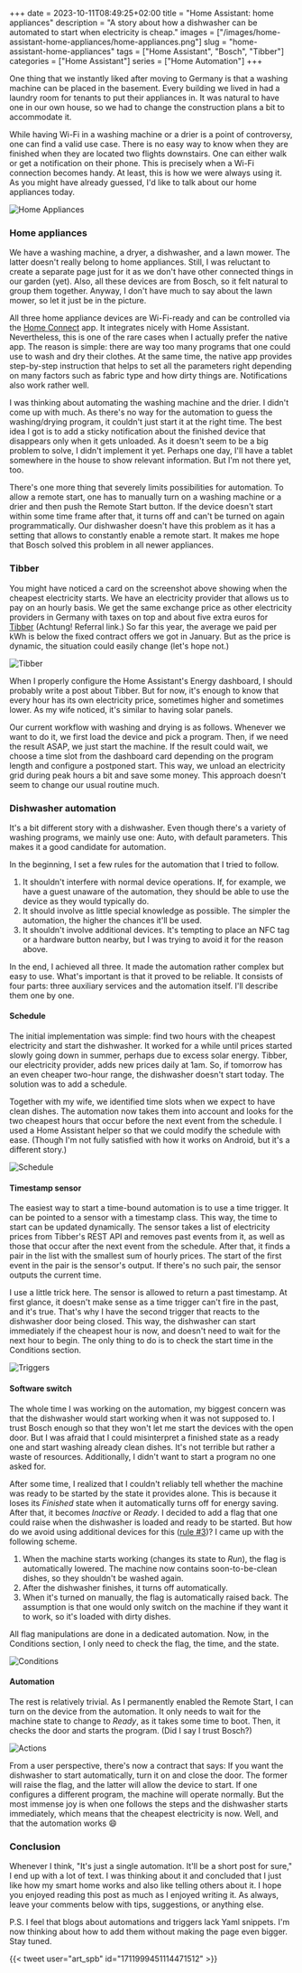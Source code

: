 +++ 
date = 2023-10-11T08:49:25+02:00
title = "Home Assistant: home appliances"
description = "A story about how a dishwasher can be automated to start when electricity is cheap."
images = ["/images/home-assistant-home-appliances/home-appliances.png"]
slug = "home-assistant-home-appliances"
tags = ["Home Assistant", "Bosch", "Tibber"]
categories = ["Home Assistant"]
series = ["Home Automation"]
+++

One thing that we instantly liked after moving to Germany is that a washing machine can be placed in the basement. Every building we lived in had a laundry room for tenants to put their appliances in. It was natural to have one in our own house, so we had to change the construction plans a bit to accommodate it.

While having Wi-Fi in a washing machine or a drier is a point of controversy, one can find a valid use case. There is no easy way to know when they are finished when they are located two flights downstairs. One can either walk or get a notification on their phone. This is precisely when a Wi-Fi connection becomes handy. At least, this is how we were always using it. As you might have already guessed, I'd like to talk about our home appliances today.

![Home Appliances](/images/home-assistant-home-appliances/home-appliances.png)

### Home appliances

We have a washing machine, a dryer, a dishwasher, and a lawn mower. The latter doesn't really belong to home appliances. Still, I was reluctant to create a separate page just for it as we don't have other connected things in our garden (yet). Also, all these devices are from Bosch, so it felt natural to group them together. Anyway, I don't have much to say about the lawn mower, so let it just be in the picture.

All three home appliance devices are Wi-Fi-ready and can be controlled via the [Home Connect](https://www.home-connect.com) app. It integrates nicely with Home Assistant. Nevertheless, this is one of the rare cases when I actually prefer the native app. The reason is simple: there are way too many programs that one could use to wash and dry their clothes. At the same time, the native app provides step-by-step instruction that helps to set all the parameters right depending on many factors such as fabric type and how dirty things are. Notifications also work rather well.

I was thinking about automating the washing machine and the drier. I didn't come up with much. As there's no way for the automation to guess the washing/drying program, it couldn't just start it at the right time. The best idea I got is to add a sticky notification about the finished device that disappears only when it gets unloaded. As it doesn't seem to be a big problem to solve, I didn't implement it yet. Perhaps one day, I'll have a tablet somewhere in the house to show relevant information. But I'm not there yet, too.

There's one more thing that severely limits possibilities for automation. To allow a remote start, one has to manually turn on a washing machine or a drier and then push the Remote Start button. If the device doesn't start within some time frame after that, it turns off and can't be turned on again programmatically. Our dishwasher doesn't have this problem as it has a setting that allows to constantly enable a remote start. It makes me hope that Bosch solved this problem in all newer appliances.

### Tibber

You might have noticed a card on the screenshot above showing when the cheapest electricity starts. We have an electricity provider that allows us to pay on an hourly basis. We get the same exchange price as other electricity providers in Germany with taxes on top and about five extra euros for [Tibber](https://invite.tibber.com/jd9vcdbq) (Achtung! Referral link.) So far this year, the average we paid per kWh is below the fixed contract offers we got in January. But as the price is dynamic, the situation could easily change (let's hope not.) 

![Tibber](/images/home-assistant-home-appliances/tibber.png)

When I properly configure the Home Assistant's Energy dashboard, I should probably write a post about Tibber. But for now, it's enough to know that every hour has its own electricity price, sometimes higher and sometimes lower. As my wife noticed, it's similar to having solar panels.

Our current workflow with washing and drying is as follows. Whenever we want to do it, we first load the device and pick a program. Then, if we need the result ASAP, we just start the machine. If the result could wait, we choose a time slot from the dashboard card depending on the program length and configure a postponed start. This way, we unload an electricity grid during peak hours a bit and save some money. This approach doesn't seem to change our usual routine much.

### Dishwasher automation

It's a bit different story with a dishwasher. Even though there's a variety of washing programs, we mainly use one: Auto, with default parameters. This makes it a good candidate for automation.

In the beginning, I set a few rules for the automation that I tried to follow.

1. It shouldn't interfere with normal device operations. If, for example, we have a guest unaware of the automation, they should be able to use the device as they would typically do.
2. It should involve as little special knowledge as possible. The simpler the automation, the higher the chances it'll be used.
3. It shouldn't involve additional devices. It's tempting to place an NFC tag or a hardware button nearby, but I was trying to avoid it for the reason above.

In the end, I achieved all three. It made the automation rather complex but easy to use. What's important is that it proved to be reliable. It consists of four parts: three auxiliary services and the automation itself. I'll describe them one by one.

#### Schedule

The initial implementation was simple: find two hours with the cheapest electricity and start the dishwasher. It worked for a while until prices started slowly going down in summer, perhaps due to excess solar energy. Tibber, our electricity provider, adds new prices daily at 1am. So, if tomorrow has an even cheaper two-hour range, the dishwasher doesn't start today. The solution was to add a schedule.

Together with my wife, we identified time slots when we expect to have clean dishes. The automation now takes them into account and looks for the two cheapest hours that occur before the next event from the schedule. I used a Home Assistant helper so that we could modify the schedule with ease. (Though I'm not fully satisfied with how it works on Android, but it's a different story.)

![Schedule](/images/home-assistant-home-appliances/schedule.png)

#### Timestamp sensor

The easiest way to start a time-bound automation is to use a time trigger. It can be pointed to a sensor with a timestamp class. This way, the time to start can be updated dynamically. The sensor takes a list of electricity prices from Tibber's REST API and removes past events from it, as well as those that occur after the next event from the schedule. After that, it finds a pair in the list with the smallest sum of hourly prices. The start of the first event in the pair is the sensor's output. If there's no such pair, the sensor outputs the current time.

I use a little trick here. The sensor is allowed to return a past timestamp. At first glance, it doesn't make sense as a time trigger can't fire in the past, and it's true. That's why I have the second trigger that reacts to the dishwasher door being closed. This way, the dishwasher can start immediately if the cheapest hour is now, and doesn't need to wait for the next hour to begin. The only thing to do is to check the start time in the Conditions section.

![Triggers](/images/home-assistant-home-appliances/triggers.png)

#### Software switch

The whole time I was working on the automation, my biggest concern was that the dishwasher would start working when it was not supposed to. I trust Bosch enough so that they won't let me start the devices with the open door. But I was afraid that I could misinterpret a finished state as a ready one and start washing already clean dishes. It's not terrible but rather a waste of resources. Additionally, I didn't want to start a program no one asked for.

After some time, I realized that I couldn't reliably tell whether the machine was ready to be started by the state it provides alone. This is because it loses its _Finished_ state when it automatically turns off for energy saving. After that, it becomes _Inactive_ or _Ready_. I decided to add a flag that one could raise when the dishwasher is loaded and ready to be started. But how do we avoid using additional devices for this ([rule #3](#dishwasher-automation))? I came up with the following scheme.

1. When the machine starts working (changes its state to _Run_), the flag is automatically lowered. The machine now contains soon-to-be-clean dishes, so they shouldn't be washed again.
2. After the dishwasher finishes, it turns off automatically.
3. When it's turned on manually, the flag is automatically raised back. The assumption is that one would only switch on the machine if they want it to work, so it's loaded with dirty dishes.

All flag manipulations are done in a dedicated automation. Now, in the Conditions section, I only need to check the flag, the time, and the state.

![Conditions](/images/home-assistant-home-appliances/conditions.png)

#### Automation

The rest is relatively trivial. As I permanently enabled the Remote Start, I can turn on the device from the automation. It only needs to wait for the machine state to change to _Ready_, as it takes some time to boot. Then, it checks the door and starts the program. (Did I say I trust Bosch?)

![Actions](/images/home-assistant-home-appliances/actions.png)

From a user perspective, there's now a contract that says: If you want the dishwasher to start automatically, turn it on and close the door. The former will raise the flag, and the latter will allow the device to start. If one configures a different program, the machine will operate normally. But the most immense joy is when one follows the steps and the dishwasher starts immediately, which means that the cheapest electricity is now. Well, and that the automation works 😄

### Conclusion

Whenever I think, "It's just a single automation. It'll be a short post for sure," I end up with a lot of text. I was thinking about it and concluded that I just like how my smart home works and also like telling others about it. I hope you enjoyed reading this post as much as I enjoyed writing it. As always, leave your comments below with tips, suggestions, or anything else.

P.S. I feel that blogs about automations and triggers lack Yaml snippets. I'm now thinking about how to add them without making the page even bigger. Stay tuned.

{{< tweet user="art_spb" id="1711999451114471512" >}}

